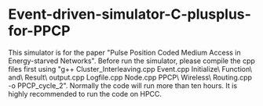 # Event-driven-simulator-C-plusplus-for-PPCP
This simulator is for the paper "Pulse Position Coded Medium Access in Energy-starved Networks".
Before run the simulator, please compile the cpp files first using "g++ Cluster_Interleaving.cpp Event.cpp Initialize\ Function\ and\ Result\ output.cpp Logfile.cpp Node.cpp PPCP\ Wireless\ Routing.cpp -o PPCP_cycle_2". 
Normally the code will run more than ten hours. It is highly recommended to run the code on HPCC. 
